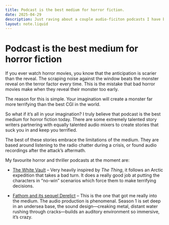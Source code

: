 ```yaml
---
title: Podcast is the best medium for horror fiction.
date: 2025-04-29
description: Just raving about a couple audio-ficiton podcasts I have been listening to.
layout: note.liquid
---
```


# Podcast is the best medium for horror fiction

If you ever watch horror movies, you know that the anticipation is scarier than the reveal. The scraping noise against the window beats the monster reveal on the terror factor every time. This is the mistake that bad horror movies make when they reveal their monster too early.

The reason for this is simple. Your imagination will create a monster far more terrifying than the best CGI in the world.

So what if it’s all in your imagination? I truly believe that podcast is the best medium for horror fiction today. There are some extremely talented story writers partnering with equally talented audio mixers to create stories that suck you in and keep you terrified.

The best of these stories embrace the limitations of the medium. They are based around listening to the radio chatter during a crisis, or found audio recordings after the attack’s aftermath.

My favourite horror and thriller podcasts at the moment are:

- [The White Vault](https://thewhitevault.com/) – Very heavily inspired by _The Thing_, it follows an Arctic expedition that takes a bad turn. It does a really good job at putting the characters in “no-win” scenarios which force them to make terrifying decisions.

- [Fathom and its sequel Derelict](https://www.derelictpodcast.com/) – This is the one that got me really into the medium. The audio production is phenomenal. Season 1 is set deep in an undersea base, the sound design—creaking metal, distant water rushing through cracks—builds an auditory environment so immersive, it’s crazy.

